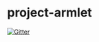# project-armlet

[![Gitter](https://badges.gitter.im/project-armlet/Lobby.svg)](https://gitter.im/project-armlet/Lobby?utm_source=badge&utm_medium=badge&utm_campaign=pr-badge&utm_content=badge)